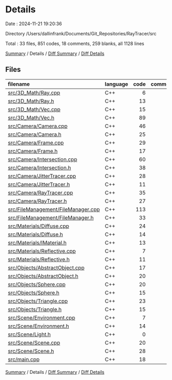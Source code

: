# Details

Date : 2024-11-21 19:20:36

Directory /Users/dallinfrank/Documents/Git_Repositories/RayTracer/src

Total : 33 files,  851 codes, 18 comments, 259 blanks, all 1128 lines

[Summary](results.md) / Details / [Diff Summary](diff.md) / [Diff Details](diff-details.md)

## Files
| filename | language | code | comment | blank | total |
| :--- | :--- | ---: | ---: | ---: | ---: |
| [src/3D_Math/Ray.cpp](/src/3D_Math/Ray.cpp) | C++ | 6 | 0 | 3 | 9 |
| [src/3D_Math/Ray.h](/src/3D_Math/Ray.h) | C++ | 13 | 0 | 6 | 19 |
| [src/3D_Math/Vec.cpp](/src/3D_Math/Vec.cpp) | C++ | 15 | 0 | 3 | 18 |
| [src/3D_Math/Vec.h](/src/3D_Math/Vec.h) | C++ | 89 | 0 | 23 | 112 |
| [src/Camera/Camera.cpp](/src/Camera/Camera.cpp) | C++ | 46 | 2 | 11 | 59 |
| [src/Camera/Camera.h](/src/Camera/Camera.h) | C++ | 25 | 0 | 7 | 32 |
| [src/Camera/Frame.cpp](/src/Camera/Frame.cpp) | C++ | 29 | 0 | 7 | 36 |
| [src/Camera/Frame.h](/src/Camera/Frame.h) | C++ | 17 | 0 | 6 | 23 |
| [src/Camera/Intersection.cpp](/src/Camera/Intersection.cpp) | C++ | 60 | 5 | 19 | 84 |
| [src/Camera/Intersection.h](/src/Camera/Intersection.h) | C++ | 38 | 0 | 9 | 47 |
| [src/Camera/JitterTracer.cpp](/src/Camera/JitterTracer.cpp) | C++ | 28 | 0 | 4 | 32 |
| [src/Camera/JitterTracer.h](/src/Camera/JitterTracer.h) | C++ | 11 | 0 | 3 | 14 |
| [src/Camera/RayTracer.cpp](/src/Camera/RayTracer.cpp) | C++ | 35 | 0 | 14 | 49 |
| [src/Camera/RayTracer.h](/src/Camera/RayTracer.h) | C++ | 27 | 1 | 7 | 35 |
| [src/FileManagement/FileManager.cpp](/src/FileManagement/FileManager.cpp) | C++ | 113 | 0 | 30 | 143 |
| [src/FileManagement/FileManager.h](/src/FileManagement/FileManager.h) | C++ | 33 | 0 | 6 | 39 |
| [src/Materials/Diffuse.cpp](/src/Materials/Diffuse.cpp) | C++ | 24 | 0 | 7 | 31 |
| [src/Materials/Diffuse.h](/src/Materials/Diffuse.h) | C++ | 14 | 0 | 5 | 19 |
| [src/Materials/IMaterial.h](/src/Materials/IMaterial.h) | C++ | 13 | 0 | 4 | 17 |
| [src/Materials/Reflective.cpp](/src/Materials/Reflective.cpp) | C++ | 7 | 0 | 2 | 9 |
| [src/Materials/Reflective.h](/src/Materials/Reflective.h) | C++ | 11 | 0 | 4 | 15 |
| [src/Objects/AbstractObject.cpp](/src/Objects/AbstractObject.cpp) | C++ | 17 | 0 | 6 | 23 |
| [src/Objects/AbstractObject.h](/src/Objects/AbstractObject.h) | C++ | 20 | 0 | 7 | 27 |
| [src/Objects/Sphere.cpp](/src/Objects/Sphere.cpp) | C++ | 20 | 9 | 12 | 41 |
| [src/Objects/Sphere.h](/src/Objects/Sphere.h) | C++ | 15 | 0 | 4 | 19 |
| [src/Objects/Triangle.cpp](/src/Objects/Triangle.cpp) | C++ | 23 | 0 | 16 | 39 |
| [src/Objects/Triangle.h](/src/Objects/Triangle.h) | C++ | 15 | 0 | 4 | 19 |
| [src/Scene/Environment.cpp](/src/Scene/Environment.cpp) | C++ | 7 | 0 | 1 | 8 |
| [src/Scene/Environment.h](/src/Scene/Environment.h) | C++ | 14 | 0 | 5 | 19 |
| [src/Scene/Light.h](/src/Scene/Light.h) | C++ | 0 | 0 | 1 | 1 |
| [src/Scene/Scene.cpp](/src/Scene/Scene.cpp) | C++ | 20 | 0 | 7 | 27 |
| [src/Scene/Scene.h](/src/Scene/Scene.h) | C++ | 28 | 1 | 9 | 38 |
| [src/main.cpp](/src/main.cpp) | C++ | 18 | 0 | 7 | 25 |

[Summary](results.md) / Details / [Diff Summary](diff.md) / [Diff Details](diff-details.md)